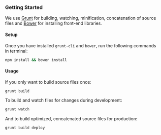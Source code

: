 ### Getting Started

We use [Grunt](http://gruntjs.com/getting-started) for building, watching, minification, concatenation of source files and [Bower](http://bower.io/) for installing front-end libraries.

#### Setup

Once you have installed `grunt-cli` and `bower`, run the following commands in terminal:

```bash
npm install && bower install
```

#### Usage

If you only want to build source files once:
```bash
grunt build
```

To build and watch files for changes during development:
```bash
grunt watch
```

And to build optimized, concatenated source files for production:
```bash
grunt build deploy
```
